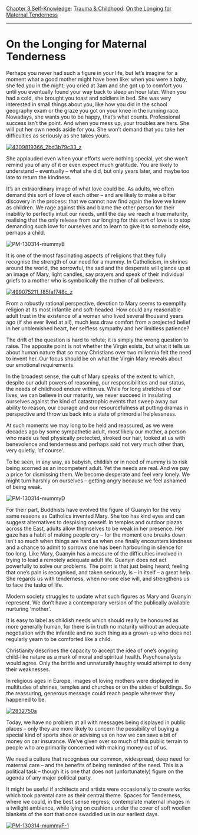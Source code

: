 [Chapter 3.Self-Knowledge](https://www.theschooloflife.com/thebookoflife/category/self-knowledge/): [Trauma & Childhood](https://www.theschooloflife.com/thebookoflife/category/self-knowledge/trauma-childhood/): [On the Longing for Maternal Tenderness](https://www.theschooloflife.com/thebookoflife/i-need-mummy/)

* * *

# On the Longing for Maternal Tenderness

Perhaps you never had such a figure in your life, but let’s imagine for a moment what a good mother might have been like: when you were a baby, she fed you in the night; you cried at 3am and she got up to comfort you until you eventually found your way back to sleep an hour later. When you had a cold, she brought you toast and soldiers in bed. She was very interested in small things about you, like how you did in the school geography exam or the graze you got on your knee in the running race. Nowadays, she wants you to be happy, that’s what counts. Professional success isn’t the point. And when you mess up, your troubles are hers. She will put her own needs aside for you. She won’t demand that you take her difficulties as seriously as she takes yours.

[![4309819366_2bd3b79c33_z](https://www.theschooloflife.com/thebookoflife/wp-content/uploads/2014/10/4309819366_2bd3b79c33_z.jpg)](http://www.thebookoflife.org/wp-content/uploads/2014/10/4309819366_2bd3b79c33_z.jpg)

She applauded even when your efforts were nothing special, yet she won’t remind you of any of it or even expect much gratitude. You are likely to understand – eventually – what she did, but only years later, and maybe too late to return the kindness.

It’s an extraordinary image of what love could be. As adults, we often demand this sort of love of each other – and are likely to make a bitter discovery in the process: that we cannot now find again the love we knew as children. We rage against this and blame the other person for their inability to perfectly intuit our needs, until the day we reach a true maturity, realising that the only release from our longing for this sort of love is to stop demanding such love for ourselves and to learn to give it to somebody else, perhaps a child.

![PM-130314-mummyB](https://www.theschooloflife.com/thebookoflife/wp-content/uploads/2014/09/PM-130314-mummyB.jpg)

It is one of the most fascinating aspects of religions that they fully recognise the strength of our need for a mummy. In Catholicism, in shrines around the world, the sorrowful, the sad and the desperate will glance up at an image of Mary, light candles, say prayers and speak of their individual griefs to a mother who is symbolically the mother of all believers.

[![499075211_f85faf748c_z](https://www.theschooloflife.com/thebookoflife/wp-content/uploads/2014/10/499075211_f85faf748c_z.jpg)](http://www.thebookoflife.org/wp-content/uploads/2014/10/499075211_f85faf748c_z.jpg)

From a robustly rational perspective, devotion to Mary seems to exemplify religion at its most infantile and soft-headed. How could any reasonable adult trust in the existence of a woman who lived several thousand years ago (if she ever lived at all), much less draw comfort from a projected belief in her unblemished heart, her selfless sympathy and her limitless patience?

The drift of the question is hard to refute; it is simply the wrong question to raise. The apposite point is not whether the Virgin exists, but what it tells us about human nature that so many Christians over two millennia felt the need to invent her. Our focus should be on what the Virgin Mary reveals about our emotional requirements.

In the broadest sense, the cult of Mary speaks of the extent to which, despite our adult powers of reasoning, our responsibilities and our status, the needs of childhood endure within us. While for long stretches of our lives, we can believe in our maturity, we never succeed in insulating ourselves against the kind of catastrophic events that sweep away our ability to reason, our courage and our resourcefulness at putting dramas in perspective and throw us back into a state of primordial helplessness.

At such moments we may long to be held and reassured, as we were decades ago by some sympathetic adult, most likely our mother, a person who made us feel physically protected, stroked our hair, looked at us with benevolence and tenderness and perhaps said not very much other than, very quietly, ‘of course’.

To be seen, in any way, as babyish, childish or in need of mummy is to risk being scorned as an incompetent adult. Yet the needs are real. And we pay a price for dismissing them. We become desperate and feel very lonely. We might turn harshly on ourselves – getting angry because we feel ashamed of being weak.

![PM-130314-mummyD](https://www.theschooloflife.com/thebookoflife/wp-content/uploads/2014/09/PM-130314-mummyD.jpg)

For their part, Buddhists have evolved the figure of Guanyin for the very same reasons as Catholics invented Mary. She too has kind eyes and can suggest alternatives to despising oneself. In temples and outdoor plazas across the East, adults allow themselves to be weak in her presence. Her gaze has a habit of making people cry – for the moment one breaks down isn’t so much when things are hard as when one finally encounters kindness and a chance to admit to sorrows one has been harbouring in silence for too long. Like Mary, Guanyin has a measure of the difficulties involved in trying to lead a remotely adequate adult life. Guanyin does not act powerfully to solve our problems. The point is that just being heard; feeling that one’s pain is recognised, and taken seriously, is – in itself – a great help. She regards us with tenderness, when no-one else will, and strengthens us to face the tasks of life.

Modern society struggles to update what such figures as Mary and Guanyin represent. We don’t have a contemporary version of the publically available nurturing ‘mother’.

It is easy to label as childish needs which should really be honoured as more generally human, for there is in truth no maturity without an adequate negotiation with the infantile and no such thing as a grown-up who does not regularly yearn to be comforted like a child.

Christianity describes the capacity to accept the idea of one’s ongoing child-like nature as a mark of moral and spiritual health. Psychoanalysts would agree. Only the brittle and unnaturally haughty would attempt to deny their weaknesses.

In religious ages in Europe, images of loving mothers were displayed in multitudes of shrines, temples and churches or on the sides of buildings. So the reassuring, generous message could reach people wherever they happened to be.

[![2832750a](https://www.theschooloflife.com/thebookoflife/wp-content/uploads/2014/10/PM-130314-mummyE.jpg)](http://www.thebookoflife.org/wp-content/uploads/2014/10/PM-130314-mummyE.jpg)

Today, we have no problem at all with messages being displayed in public places – only they are more likely to concern the possibility of buying a special kind of sports shoe or advising us on how we can save a bit of money on car insurance. We’ve given over so much of this public terrain to people who are primarily concerned with making money out of us.

We need a culture that recognises our common, widespread, deep need for maternal care – and the benefits of being reminded of the need. This is a political task – though it is one that does not (unfortunately) figure on the agenda of any major political party.

It might be useful if architects and artists were occasionally to create works which took parental care as their central theme. Spaces for Tenderness, where we could, in the best sense regress; contemplate maternal images in a twilight ambience, while lying on cushions under the cover of soft woollen blankets of the sort that once swaddled us in our earliest days.

[![PM-130314-mummyF-1](https://www.theschooloflife.com/thebookoflife/wp-content/uploads/2014/10/PM-130314-mummyF-1.jpg)](http://www.thebookoflife.org/wp-content/uploads/2014/10/PM-130314-mummyF-1.jpg)
